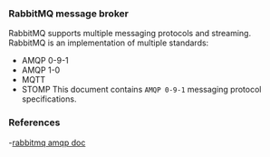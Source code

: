 ### RabbitMQ message broker    
RabbitMQ supports multiple messaging protocols and streaming.    
RabbitMQ is an implementation of multiple standards:
- AMQP 0-9-1
- AMQP 1-0
- MQTT
- STOMP
This document contains `AMQP 0-9-1` messaging protocol specifications.   

### References
-[rabbitmq amqp doc](https://www.rabbitmq.com/tutorials/amqp-concepts.html)